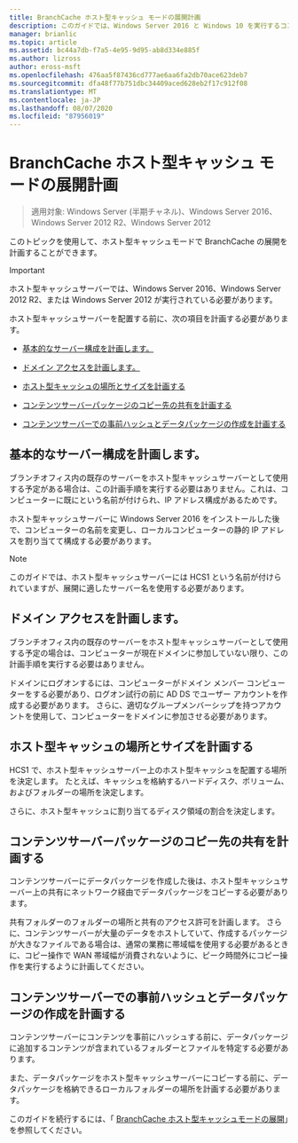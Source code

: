 ```yaml
---
title: BranchCache ホスト型キャッシュ モードの展開計画
description: このガイドでは、Windows Server 2016 と Windows 10 を実行するコンピューターに、ホスト型キャッシュモードで BranchCache を展開する手順について説明します。
manager: brianlic
ms.topic: article
ms.assetid: bc44a7db-f7a5-4e95-9d95-ab8d334e885f
ms.author: lizross
author: eross-msft
ms.openlocfilehash: 476aa5f87436cd777ae6aa6fa2db70ace623deb7
ms.sourcegitcommit: dfa48f77b751dbc34409aced628eb2f17c912f08
ms.translationtype: MT
ms.contentlocale: ja-JP
ms.lasthandoff: 08/07/2020
ms.locfileid: "87956019"
---
```

# <a name="branchcache-hosted-cache-mode-deployment-planning"></a>BranchCache ホスト型キャッシュ モードの展開計画

>適用対象: Windows Server (半期チャネル)、Windows Server 2016、Windows Server 2012 R2、Windows Server 2012

このトピックを使用して、ホスト型キャッシュモードで BranchCache の展開を計画することができます。

>[!IMPORTANT]
>ホスト型キャッシュサーバーでは、Windows Server 2016、Windows Server 2012 R2、または Windows Server 2012 が実行されている必要があります。

ホスト型キャッシュサーバーを配置する前に、次の項目を計画する必要があります。

- [基本的なサーバー構成を計画します。](#bkmk_basic)

- [ドメイン アクセスを計画します。](#bkmk_domain)

- [ホスト型キャッシュの場所とサイズを計画する](#bkmk_cachelocation)

- [コンテンツサーバーパッケージのコピー先の共有を計画する](#bkmk_package)

- [コンテンツサーバーでの事前ハッシュとデータパッケージの作成を計画する](#bkmk_prehash)

## <a name="plan-basic-server-configuration"></a><a name="bkmk_basic"></a>基本的なサーバー構成を計画します。

ブランチオフィス内の既存のサーバーをホスト型キャッシュサーバーとして使用する予定がある場合は、この計画手順を実行する必要はありません。これは、コンピューターに既にという名前が付けられ、IP アドレス構成があるためです。

ホスト型キャッシュサーバーに Windows Server 2016 をインストールした後で、コンピューターの名前を変更し、ローカルコンピューターの静的 IP アドレスを割り当てて構成する必要があります。

>[!NOTE]
>このガイドでは、ホスト型キャッシュサーバーには HCS1 という名前が付けられていますが、展開に適したサーバー名を使用する必要があります。

## <a name="plan-domain-access"></a><a name="bkmk_domain"></a>ドメイン アクセスを計画します。

ブランチオフィス内の既存のサーバーをホスト型キャッシュサーバーとして使用する予定の場合は、コンピューターが現在ドメインに参加していない限り、この計画手順を実行する必要はありません。

ドメインにログオンするには、コンピューターがドメイン メンバー コンピューターをする必要があり、ログオン試行の前に AD DS でユーザー アカウントを作成する必要があります。 さらに、適切なグループメンバーシップを持つアカウントを使用して、コンピューターをドメインに参加させる必要があります。

## <a name="plan-the-location-and-size-of-the-hosted-cache"></a><a name="bkmk_cachelocation"></a>ホスト型キャッシュの場所とサイズを計画する

HCS1 で、ホスト型キャッシュサーバー上のホスト型キャッシュを配置する場所を決定します。 たとえば、キャッシュを格納するハードディスク、ボリューム、およびフォルダーの場所を決定します。

さらに、ホスト型キャッシュに割り当てるディスク領域の割合を決定します。

## <a name="plan-the-share-to-which-the-content-server-packages-are-to-be-copied"></a><a name="bkmk_package"></a>コンテンツサーバーパッケージのコピー先の共有を計画する

コンテンツサーバーにデータパッケージを作成した後は、ホスト型キャッシュサーバー上の共有にネットワーク経由でデータパッケージをコピーする必要があります。

共有フォルダーのフォルダーの場所と共有のアクセス許可を計画します。 さらに、コンテンツサーバーが大量のデータをホストしていて、作成するパッケージが大きなファイルである場合は、通常の業務に帯域幅を使用する必要があるときに、コピー操作で WAN 帯域幅が消費されないように、ピーク時間外にコピー操作を実行するように計画してください。

## <a name="plan-prehashing-and-data-package-creation-on-content-servers"></a><a name="bkmk_prehash"></a>コンテンツサーバーでの事前ハッシュとデータパッケージの作成を計画する

コンテンツサーバーにコンテンツを事前にハッシュする前に、データパッケージに追加するコンテンツが含まれているフォルダーとファイルを特定する必要があります。

また、データパッケージをホスト型キャッシュサーバーにコピーする前に、データパッケージを格納できるローカルフォルダーの場所を計画する必要があります。

このガイドを続行するには、「 [BranchCache ホスト型キャッシュモードの展開](4-Bc-Hcm-Deployment.md)」を参照してください。
